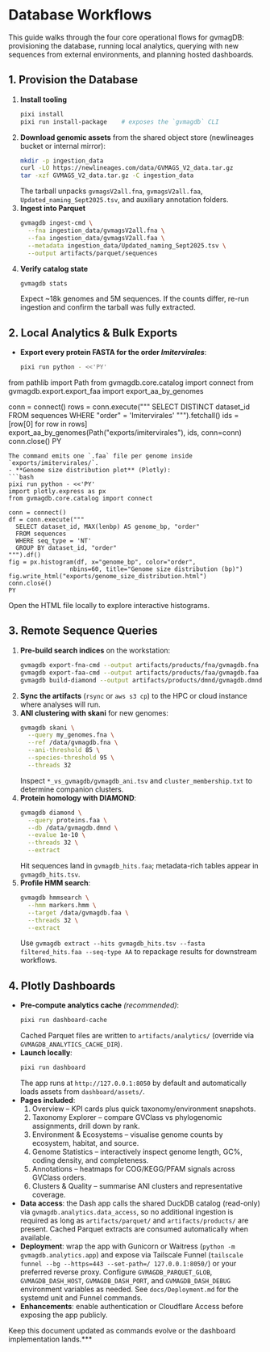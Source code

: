 # Database Workflows

This guide walks through the four core operational flows for gvmagDB: provisioning the database, running local analytics, querying with new sequences from external environments, and planning hosted dashboards.

## 1. Provision the Database
1. **Install tooling**
   ```bash
   pixi install
   pixi run install-package    # exposes the `gvmagdb` CLI
   ```
2. **Download genomic assets** from the shared object store (newlineages bucket or internal mirror):
   ```bash
   mkdir -p ingestion_data
   curl -LO https://newlineages.com/data/GVMAGS_V2_data.tar.gz
   tar -xzf GVMAGS_V2_data.tar.gz -C ingestion_data
   ```
   The tarball unpacks `gvmagsV2all.fna`, `gvmagsV2all.faa`, `Updated_naming_Sept2025.tsv`, and auxiliary annotation folders.
3. **Ingest into Parquet**
   ```bash
   gvmagdb ingest-cmd \
     --fna ingestion_data/gvmagsV2all.fna \
     --faa ingestion_data/gvmagsV2all.faa \
     --metadata ingestion_data/Updated_naming_Sept2025.tsv \
     --output artifacts/parquet/sequences
   ```
4. **Verify catalog state**
   ```bash
   gvmagdb stats
   ```
   Expect ~18k genomes and 5M sequences. If the counts differ, re-run ingestion and confirm the tarball was fully extracted.

## 2. Local Analytics & Bulk Exports
- **Export every protein FASTA for the order *Imitervirales***:
  ```bash
  pixi run python - <<'PY'
from pathlib import Path
from gvmagdb.core.catalog import connect
from gvmagdb.export.export_faa import export_aa_by_genomes

conn = connect()
rows = conn.execute("""
    SELECT DISTINCT dataset_id
    FROM sequences
    WHERE "order" = 'Imitervirales'
""").fetchall()
ids = [row[0] for row in rows]
export_aa_by_genomes(Path("exports/imitervirales"), ids, conn=conn)
conn.close()
PY
  ```
  The command emits one `.faa` file per genome inside `exports/imitervirales/`.
- **Genome size distribution plot** (Plotly):
  ```bash
  pixi run python - <<'PY'
import plotly.express as px
from gvmagdb.core.catalog import connect

conn = connect()
df = conn.execute("""
    SELECT dataset_id, MAX(lenbp) AS genome_bp, "order"
    FROM sequences
    WHERE seq_type = 'NT'
    GROUP BY dataset_id, "order"
""").df()
fig = px.histogram(df, x="genome_bp", color="order",
                   nbins=60, title="Genome size distribution (bp)")
fig.write_html("exports/genome_size_distribution.html")
conn.close()
PY
  ```
  Open the HTML file locally to explore interactive histograms.

## 3. Remote Sequence Queries
1. **Pre-build search indices** on the workstation:
   ```bash
   gvmagdb export-fna-cmd --output artifacts/products/fna/gvmagdb.fna
   gvmagdb export-faa-cmd --output artifacts/products/faa/gvmagdb.faa
   gvmagdb build-diamond --output artifacts/products/dmnd/gvmagdb.dmnd --threads 32
   ```
2. **Sync the artifacts** (`rsync` or `aws s3 cp`) to the HPC or cloud instance where analyses will run.
3. **ANI clustering with skani** for new genomes:
   ```bash
   gvmagdb skani \
     --query my_genomes.fna \
     --ref /data/gvmagdb.fna \
     --ani-threshold 85 \
     --species-threshold 95 \
     --threads 32
   ```
   Inspect `*_vs_gvmagdb/gvmagdb_ani.tsv` and `cluster_membership.txt` to determine companion clusters.
4. **Protein homology with DIAMOND**:
   ```bash
   gvmagdb diamond \
     --query proteins.faa \
     --db /data/gvmagdb.dmnd \
     --evalue 1e-10 \
     --threads 32 \
     --extract
   ```
   Hit sequences land in `gvmagdb_hits.faa`; metadata-rich tables appear in `gvmagdb_hits.tsv`.
5. **Profile HMM search**:
   ```bash
   gvmagdb hmmsearch \
     --hmm markers.hmm \
     --target /data/gvmagdb.faa \
     --threads 32 \
     --extract
   ```
   Use `gvmagdb extract --hits gvmagdb_hits.tsv --fasta filtered_hits.faa --seq-type AA` to repackage results for downstream workflows.

## 4. Plotly Dashboards
- **Pre-compute analytics cache** *(recommended)*:
  ```bash
  pixi run dashboard-cache
  ```
  Cached Parquet files are written to `artifacts/analytics/` (override via `GVMAGDB_ANALYTICS_CACHE_DIR`).
- **Launch locally**:
  ```bash
  pixi run dashboard
  ```
  The app runs at `http://127.0.0.1:8050` by default and automatically loads assets from `dashboard/assets/`.
- **Pages included**:
  1. Overview – KPI cards plus quick taxonomy/environment snapshots.
  2. Taxonomy Explorer – compare GVClass vs phylogenomic assignments, drill down by rank.
  3. Environment & Ecosystems – visualise genome counts by ecosystem, habitat, and source.
  4. Genome Statistics – interactively inspect genome length, GC%, coding density, and completeness.
  5. Annotations – heatmaps for COG/KEGG/PFAM signals across GVClass orders.
  6. Clusters & Quality – summarise ANI clusters and representative coverage.
- **Data access**: the Dash app calls the shared DuckDB catalog (read-only) via `gvmagdb.analytics.data_access`, so no additional ingestion is required as long as `artifacts/parquet/` and `artifacts/products/` are present. Cached Parquet extracts are consumed automatically when available.
- **Deployment**: wrap the app with Gunicorn or Waitress (`python -m gvmagdb.analytics.app`) and expose via Tailscale Funnel (`tailscale funnel --bg --https=443 --set-path=/ 127.0.0.1:8050/`) or your preferred reverse proxy. Configure `GVMAGDB_PARQUET_GLOB`, `GVMAGDB_DASH_HOST`, `GVMAGDB_DASH_PORT`, and `GVMAGDB_DASH_DEBUG` environment variables as needed. See `docs/Deployment.md` for the systemd unit and Funnel commands.
- **Enhancements**: enable authentication or Cloudflare Access before exposing the app publicly.

Keep this document updated as commands evolve or the dashboard implementation lands.***
